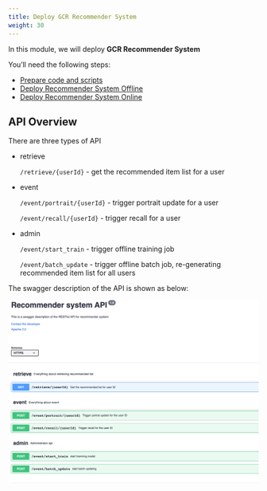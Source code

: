 ```yaml
---
title: Deploy GCR Recommender System 
weight: 30
---
```


In this module, we will deploy **GCR Recommender System**


You’ll need the following steps:

- [Prepare code and scripts](./deploy-prepare/readme)
- [Deploy Recommender System Offline](./offline/readme)
- [Deploy Recommender System Online](./online/readme)

## API Overview 

There are three types of API
- retrieve 
  
  `/retrieve/{userId}` - get the recommended item list for a user
  
- event
  
   `/event/portrait/{userId}` - trigger portrait update for a user

   `/event/recall/{userId}`  - trigger recall for a user

- admin
   
   `/event/start_train` - trigger offline training job
  
   `/event/batch_update` - trigger offline batch job, re-generating recommended item list for all users


The swagger description of the API is shown as below:

![RS API overview](/images/rs-api-overview.png)

